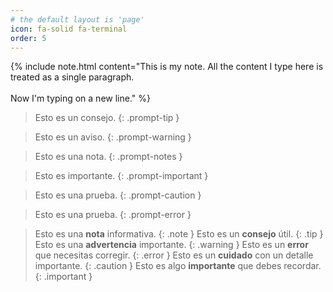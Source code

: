 ```yaml
---
# the default layout is 'page'
icon: fa-solid fa-terminal
order: 5
---
```


{% include note.html content="This is my note. All the content I type here is treated as a single paragraph. <br/><br/> Now I'm typing on a  new line." %}

> Esto es un consejo.
{: .prompt-tip }

> Esto es un aviso.
{: .prompt-warning }

> Esto es una nota.
{: .prompt-notes }

> Esto es importante.
{: .prompt-important }

> Esto es una prueba.
{: .prompt-caution }

> Esto es una prueba.
{: .prompt-error }


> Esto es una **nota** informativa. {: .note }
> Esto es un **consejo** útil. {: .tip }
> Esto es una **advertencia** importante. {: .warning }
> Esto es un **error** que necesitas corregir. {: .error }
> Esto es un **cuidado** con un detalle importante. {: .caution }
> Esto es algo **importante** que debes recordar. {: .important }

